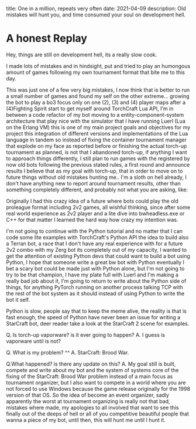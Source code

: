 title: One in a million, repeats very often
date: 2021-04-09
description: Old mistakes will hunt you, and time consumed your soul on development hell.

# A honest Replay

Hey, things are still on development hell, its a really slow cook.

I made lots of mistakes and in hindsight, put and tried to play an humongous amount of games following my own tournament format that bite me to this day.

This was just one of a few very big mistakes, I now think that is better to run a small number of games and found my self on the other extreme... growing the bot to play a bo3 focus only on one (2), (3) and (4) player maps after a (4)Fighting Spirit start to get myself around TorchCraft Lua API, I'm in between a code refactor of my bot moving to a entity-component-system architecture that play nice with the simulator that I have running Luerl (Lua on the Erlang VM) this is one of my main project goals and objectives for my project this integration of different versions and implementations of the Lua language in tandem so instead of fixing the container tournament manager that explode on my face as reported before or finishing the actual torch-up tournament as planned, is not that I abandoned torch-up, if anything I want to approach things differently, I still plan to run games with the registered by now old bots following the previous stated rules, a first round and announce results I believe that as my goal with torch-up, that in order to move on to future things without old mistakes hunting me.. I'm a sloth on hell already, I don't have anything new to report around tournament results, other than something completely different, and probably not what you are asking, like: 

Originally I had this crazy idea of a future where bots could play the old proleague format including 2v2 games, all wishful thinking, since after some real world experience as 2v2 player and a lite dive into bwheadless.exe or C++ for that matter I learned the hard way how crazy my intention was.

I'm not going to continue with the Python tutorial and no matter that I can code some lite examples with TorchCraft's Python API the idea to build also a Terran bot, a race that I don't have any real experience with for a future 2v2 combo with my Zerg bot its completely out of my capacity, I wanted to get the attention of existing Python devs that could  want to build a bot using Python, I hope that someone write a great bw bot with Python eventually I bet a scary bot could be made just with Python alone, but I'm not going to try to be that champion, I have my plate full with Luerl and I'm making a really bad job about it, I'm going to return to write about the Python side of things, for anything PyTorch running on another process talking TCP with the rest of the bot system as it should instead of using Python to write the bot it self.

Python is slow, people say that to keep the meme alive, the reality is that is fast enough, the speed of Python have never been an issue for writing a StarCraft bot, deer reader take a look at the StarCraft 2 scene for examples.

Q. Is torch-up vaporware? is it ever going to happen? 
A. I guess is vaporware until is not?


Q. What is my problem? ^^
A. StarCraft: Brood War.

Q.What happened? is there any update on this?
A. My goal still is built, compete and write about my bot and the system of systems core of the fixing of the StarCraft: Brood War problem instead of a main focus as tournament organizer, but I also want to compete in a world where you are not forced to use Windows because the game release originally for the 1998 version of that OS. So the idea of become an event organizer, sadly apparently the worst at tournament organizing is really not that bad, mistakes where made, my apologies to all involved that want to see this finally out of the deeps of hell or all of you competitive beautiful people that wanna a piece of my bot, until then, this will hunt me until I hunt it.
